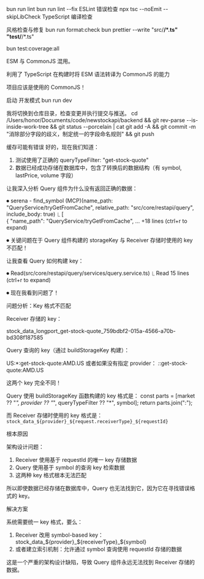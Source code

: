 bun run lint
bun run lint --fix   ESLint 错误检查
npx tsc --noEmit --skipLibCheck  TypeScript 编译检查

风格检查与修复
 bun run format:check
 bun prettier --write "src/**/*.ts" "test/**/*.ts"


bun test:coverage:all

 ESM 与 CommonJS  混用。

 利用了 TypeScript 在构建时将 ESM 语法转译为 CommonJS 的能力

 项目应该是使用的 CommonJS！

 启动 开发模式
 bun run dev


我将切换到仓库目录，检查变更并执行提交与推送。
cd /Users/honor/Documents/code/newstockapi/backend && git rev-parse --is-inside-work-tree && git status --porcelain | cat
git add -A && git commit -m "消除部分字段的歧义，制定统一的字段命名规则" && git push




缓存可能有错误
好的，现在我们知道：
  1. 测试使用了正确的 queryTypeFilter: "get-stock-quote"
  2. 数据已经成功存储在数据库中，包含了转换后的数据结构（有 symbol, lastPrice, volume 字段）

  让我深入分析 Query 组件为什么没有返回正确的数据：

⏺ serena - find_symbol (MCP)(name_path: "QueryService/tryGetFromCache", relative_path: "src/core/restapi/query", include_body: true)
  ⎿  [                                               
       {
         "name_path": "QueryService/tryGetFromCache",
     … +18 lines (ctrl+r to expand)

⏺ 关键问题在于 Query 组件构建的 storageKey 与 Receiver 存储时使用的 key 不匹配！

  让我查看 Query 如何构建 key：

⏺ Read(src/core/restapi/query/services/query.service.ts)
  ⎿  Read 15 lines (ctrl+r to expand)

⏺ 现在我看到问题了！

  问题分析：Key 格式不匹配

  Receiver 存储的 key：

  stock_data_longport_get-stock-quote_759bdbf2-015a-4566-a70b-bd308f187585

  Query 查询的 key（通过 buildStorageKey 构建）：

  US:*:get-stock-quote:AMD.US
  或者如果没有指定 provider：
  *:*:get-stock-quote:AMD.US

  这两个 key 完全不同！

  Query 使用 buildStorageKey 函数构建的 key 格式是：
  const parts = [market ?? "*", provider ?? "*", queryTypeFilter ?? "*", symbol];
  return parts.join(":");

  而 Receiver 存储时使用的 key 格式是：
  `stock_data_${provider}_${request.receiverType}_${requestId}`

  根本原因

  架构设计问题：
  1. Receiver 使用基于 requestId 的唯一 key 存储数据
  2. Query 使用基于 symbol 的查询 key 检索数据
  3. 这两种 key 格式根本无法匹配

  所以即使数据已经存储在数据库中，Query 也无法找到它，因为它在寻找错误格式的 key。

  解决方案

  系统需要统一 key 格式，要么：
  1. Receiver 改用 symbol-based key：stock_data_${provider}_${receiverType}_${symbol}
  2. 或者建立索引机制：允许通过 symbol 查询使用 requestId 存储的数据

  这是一个严重的架构设计缺陷，导致 Query 组件永远无法找到 Receiver 存储的数据。